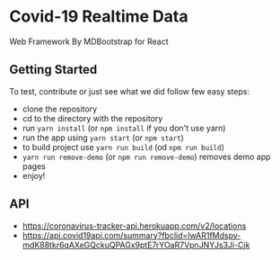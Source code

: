 # Covid-19 Realtime Data
Web Framework By MDBootstrap for React

## Getting Started
To test, contribute or just see what we did follow few easy steps:
- clone the repository
- cd to the directory with the repository
- run `yarn install` (or `npm install` if you don't use yarn)
- run the app using `yarn start` (or `npm start`)
- to build project use `yarn run build` (od `npm run build`)
- `yarn run remove-demo` (or `npm run remove-demo`) removes demo app pages
- enjoy!

## API 
- https://coronavirus-tracker-api.herokuapp.com/v2/locations
- https://api.covid19api.com/summary?fbclid=IwAR1fMdspy-mdK88tkr6qAXeGQckuQPAGx9ptE7rYOaR7VpnJNYJs3Ji-Cjk
